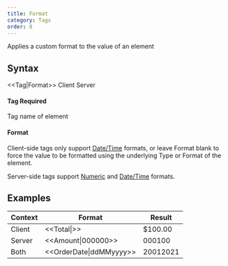 ```yaml
---
title: Format
category: Tags
order: 8
---
```


Applies a custom format to the value of an element

## Syntax

&lt;&lt;Tag\|Format&gt;&gt; <span class="badge platform">Client</span>&nbsp;<span class="badge platform">Server</span>

#### Tag <span class="badge platform">Required</span>
Tag name of element

#### Format

Client-side tags only support [Date/Time](https://docs.microsoft.com/en-us/dotnet/standard/base-types/custom-date-and-time-format-strings) formats, or leave Format blank to force the value to be formatted using the underlying Type or Format of the element.

Server-side tags support [Numeric](https://docs.microsoft.com/en-us/dotnet/standard/base-types/custom-numeric-format-strings) and [Date/Time](https://docs.microsoft.com/en-us/dotnet/standard/base-types/custom-date-and-time-format-strings) formats.

## Examples

|Context|Format|Result|
|---|---|---|
|Client|&lt;&lt;Total\|&gt;&gt;|$100.00|
|Server|&lt;&lt;Amount\|000000&gt;&gt;|000100|
|Both|&lt;&lt;OrderDate\|ddMMyyyy&gt;&gt;|20012021|
